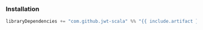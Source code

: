 ### Installation

```scala
libraryDependencies += "com.github.jwt-scala" %% "{{ include.artifact }}" % "6.0.0"
```

